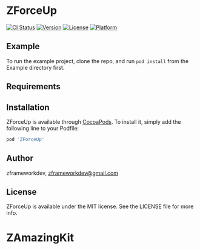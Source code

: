 # ZForceUp

[![CI Status](https://img.shields.io/travis/zframeworkdev/ZForceUp.svg?style=flat)](https://travis-ci.org/zframeworkdev/ZForceUp)
[![Version](https://img.shields.io/cocoapods/v/ZForceUp.svg?style=flat)](https://cocoapods.org/pods/ZForceUp)
[![License](https://img.shields.io/cocoapods/l/ZForceUp.svg?style=flat)](https://cocoapods.org/pods/ZForceUp)
[![Platform](https://img.shields.io/cocoapods/p/ZForceUp.svg?style=flat)](https://cocoapods.org/pods/ZForceUp)

## Example

To run the example project, clone the repo, and run `pod install` from the Example directory first.

## Requirements

## Installation

ZForceUp is available through [CocoaPods](https://cocoapods.org). To install
it, simply add the following line to your Podfile:

```ruby
pod 'ZForceUp'
```

## Author

zframeworkdev, zframeworkdev@gmail.com

## License

ZForceUp is available under the MIT license. See the LICENSE file for more info.
# ZAmazingKit
